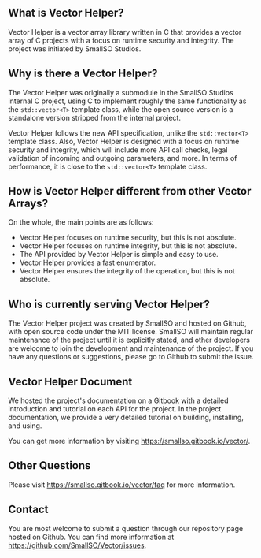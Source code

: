 ## What is Vector Helper?
Vector Helper is a vector array library written in C that provides a vector array of C projects with a focus on runtime security and integrity. The project was initiated by SmallSO Studios.

## Why is there a Vector Helper?
The Vector Helper was originally a submodule in the SmallSO Studios internal C project, using C to implement roughly the same functionality as the `std::vector<T>` template class, while the open source version is a standalone version stripped from the internal project.

Vector Helper follows the new API specification, unlike the `std::vector<T>` template class. Also, Vector Helper is designed with a focus on runtime security and integrity, which will include more API call checks, legal validation of incoming and outgoing parameters, and more. In terms of performance, it is close to the `std::vector<T>` template class.
  
## How is Vector Helper different from other Vector Arrays?
On the whole, the main points are as follows:

- Vector Helper focuses on runtime security, but this is not absolute.
- Vector Helper focuses on runtime integrity, but this is not absolute.
- The API provided by Vector Helper is simple and easy to use.
- Vector Helper provides a fast enumerator.
- Vector Helper ensures the integrity of the operation, but this is not absolute.

## Who is currently serving Vector Helper?
The Vector Helper project was created by SmallSO and hosted on Github, with open source code under the MIT license. SmallSO will maintain regular maintenance of the project until it is explicitly stated, and other developers are welcome to join the development and maintenance of the project. If you have any questions or suggestions, please go to Github to submit the issue.

## Vector Helper Document
We hosted the project's documentation on a Gitbook with a detailed introduction and tutorial on each API for the project. In the project documentation, we provide a very detailed tutorial on building, installing, and using.

You can get more information by visiting https://smallso.gitbook.io/vector/.

## Other Questions
Please visit https://smallso.gitbook.io/vector/faq for more information.

## Contact
You are most welcome to submit a question through our repository page hosted on Github. You can find more information at https://github.com/SmallSO/Vector/issues.
